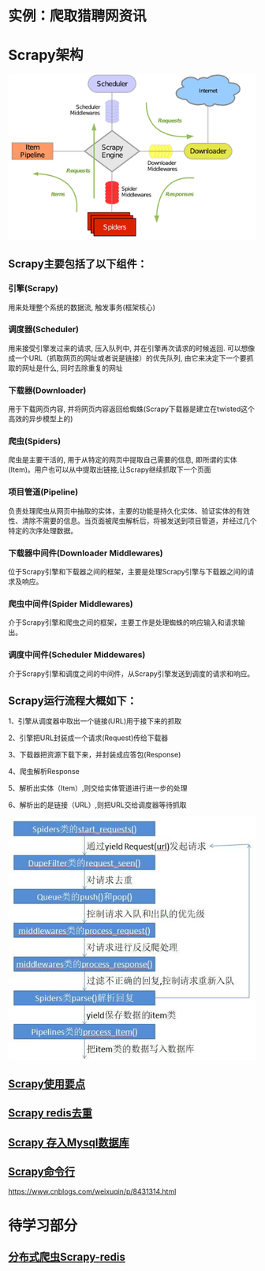 # 实例：爬取猎聘网资讯


# Scrapy架构

![image](/links/scrapy.png)

## Scrapy主要包括了以下组件：

### 引擎(Scrapy)
用来处理整个系统的数据流, 触发事务(框架核心)

### 调度器(Scheduler)
用来接受引擎发过来的请求, 压入队列中, 并在引擎再次请求的时候返回. 可以想像成一个URL（抓取网页的网址或者说是链接）的优先队列, 由它来决定下一个要抓取的网址是什么, 同时去除重复的网址

### 下载器(Downloader)
用于下载网页内容, 并将网页内容返回给蜘蛛(Scrapy下载器是建立在twisted这个高效的异步模型上的)

### 爬虫(Spiders)
爬虫是主要干活的, 用于从特定的网页中提取自己需要的信息, 即所谓的实体(Item)。用户也可以从中提取出链接,让Scrapy继续抓取下一个页面

### 项目管道(Pipeline)
负责处理爬虫从网页中抽取的实体，主要的功能是持久化实体、验证实体的有效性、清除不需要的信息。当页面被爬虫解析后，将被发送到项目管道，并经过几个特定的次序处理数据。

### 下载器中间件(Downloader Middlewares)
位于Scrapy引擎和下载器之间的框架，主要是处理Scrapy引擎与下载器之间的请求及响应。

### 爬虫中间件(Spider Middlewares)
介于Scrapy引擎和爬虫之间的框架，主要工作是处理蜘蛛的响应输入和请求输出。

### 调度中间件(Scheduler Middewares)
介于Scrapy引擎和调度之间的中间件，从Scrapy引擎发送到调度的请求和响应。

## Scrapy运行流程大概如下：

1、引擎从调度器中取出一个链接(URL)用于接下来的抓取

2、引擎把URL封装成一个请求(Request)传给下载器

3、下载器把资源下载下来，并封装成应答包(Response)

4、爬虫解析Response

5、解析出实体（Item）,则交给实体管道进行进一步的处理

6、解析出的是链接（URL）,则把URL交给调度器等待抓取

![image](/links/liucheng.JPEG)

## [Scrapy使用要点](http://baijiahao.baidu.com/s?id=1589536251616545021&wfr=spider&for=pc)


## [Scrapy redis去重](https://www.jianshu.com/p/7b6c1754ee73)

## [Scrapy 存入Mysql数据库](https://www.along.party/?p=2405)

## [Scrapy命令行](http://scrapy-chs.readthedocs.io/zh_CN/0.24/topics/commands.html)
https://www.cnblogs.com/weixuqin/p/8431314.html

# 待学习部分
## [分布式爬虫Scrapy-redis](https://www.cnblogs.com/xinyangsdut/p/7631222.html)
